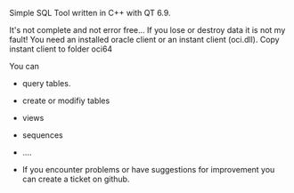 Simple SQL Tool written in C++ with QT 6.9.

It's not complete and not error free... If you lose or destroy data it is not my fault! 
You need an installed oracle client or an instant client (oci.dll). Copy instant client to folder oci64

You can 

* query tables.
* create or modifiy tables
* views
* sequences
* ....

* If you encounter problems or have suggestions for improvement you can create a ticket on github.

  
